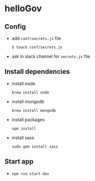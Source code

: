 # helloGov

## Config
- add `conf/secrets.js` file
  ```
  $ touch conf/secrets.js
  ```
- ask in slack channel for `secrets.js` file

## Install dependencies
- install node
  ```
  brew install node
  ```
- install mongodb
  ```
  brew install mongodb
  ```
- install packages
  ```
  npm install
  ```
- install sass
  ```
  sudo gem install sass
  ```

## Start app
- `npm run start-dev`

